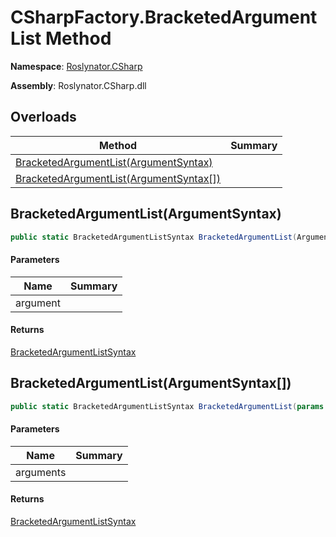 # CSharpFactory\.BracketedArgumentList Method

**Namespace**: [Roslynator.CSharp](../../README.md)

**Assembly**: Roslynator\.CSharp\.dll

## Overloads

| Method | Summary |
| ------ | ------- |
| [BracketedArgumentList(ArgumentSyntax)](#Roslynator_CSharp_CSharpFactory_BracketedArgumentList_Microsoft_CodeAnalysis_CSharp_Syntax_ArgumentSyntax_) | |
| [BracketedArgumentList(ArgumentSyntax\[\])](#Roslynator_CSharp_CSharpFactory_BracketedArgumentList_Microsoft_CodeAnalysis_CSharp_Syntax_ArgumentSyntax___) | |

## BracketedArgumentList\(ArgumentSyntax\)<a name="Roslynator_CSharp_CSharpFactory_BracketedArgumentList_Microsoft_CodeAnalysis_CSharp_Syntax_ArgumentSyntax___"></a>

```csharp
public static BracketedArgumentListSyntax BracketedArgumentList(ArgumentSyntax argument)
```

#### Parameters

| Name | Summary |
| ---- | ------- |
| argument | |

#### Returns

[BracketedArgumentListSyntax](https://docs.microsoft.com/en-us/dotnet/api/microsoft.codeanalysis.csharp.syntax.bracketedargumentlistsyntax)

## BracketedArgumentList\(ArgumentSyntax\[\]\)<a name="Roslynator_CSharp_CSharpFactory_BracketedArgumentList_Microsoft_CodeAnalysis_CSharp_Syntax_ArgumentSyntax___"></a>

```csharp
public static BracketedArgumentListSyntax BracketedArgumentList(params ArgumentSyntax[] arguments)
```

#### Parameters

| Name | Summary |
| ---- | ------- |
| arguments | |

#### Returns

[BracketedArgumentListSyntax](https://docs.microsoft.com/en-us/dotnet/api/microsoft.codeanalysis.csharp.syntax.bracketedargumentlistsyntax)

